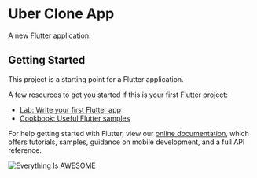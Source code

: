# Uber Clone App

A new Flutter application.

## Getting Started

This project is a starting point for a Flutter application.

A few resources to get you started if this is your first Flutter project:

- [Lab: Write your first Flutter app](https://flutter.dev/docs/get-started/codelab)
- [Cookbook: Useful Flutter samples](https://flutter.dev/docs/cookbook)

For help getting started with Flutter, view our
[online documentation](https://flutter.dev/docs), which offers tutorials,
samples, guidance on mobile development, and a full API reference.

[![Everything Is AWESOME](https://lh3.googleusercontent.com/pxQ4k8CW6WoHqiDzY1EoKcpUAHnL212Z8f_EsNfM9hAu3RKS6z3VHoZstZsT4MyqhQn72jS2wUiu7Xm8F8Oc3LXqnhHJZt_Vcfc-mZVStQCICx6c9XVuzAzMmQdzXB-nLVmZ_SFMhvsBfvCAiUVImS3T0feYU86u3w_ny5SuoeXizUnwO4D5nFwjkG9UayZeBBq_x9gWpXSyNhz__Ye8vexPbBv-jnijcjQ8CMmizp_kt1Khiz1yi3zA5i9Nm8viJ_nFmXq161CwEKLPCBgMw6FjfOs-J64bh5ry5EMnv_mPX_1uDN-mqeEl3iWBiGrvmimZeFDxERCoZY4frvg2Q-UQDOYaXaU0CuDdz22Ut6dl_O1liUBpGboux1J1MQZVN-8zOLlX8sNYg1mkPPcSARSBK08h0qmXARjQt0j6STt0jLO9_QTAF45zRDL03Uq___ircGXsmdMWQQfy2JbB6WSAd8cJKzc6r4ahZEjebcDJ3SkUsmZVLPz3CKlfuqk8qxxQkRi7qGSAQkpNQeNscOW5Fz2VAlyf-YZeaJEjayMAiEk4X4p-JVvNCQWxZr4kodXxVd97Tvqpy3e49HSO49RYrCJ6y5Z7laiFlsdTTQ1wBMNS5wWj30BjNJPSRLrR-18acKE1xExrk93CT0xs0ck7Mz7PGHFtTsHHu38NT0zddAjWLuyr5jaTlekxi8bYY5oN_3Y3afxNIPmtJr9epuy-=w1878-h807-no?authuser=0)](https://www.youtube.com/watch?v=z28o-5HajoQ "Everything Is AWESOME")
